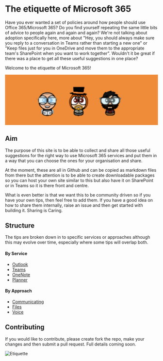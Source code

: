 # The etiquette of Microsoft 365
Have you ever wanted a set of policies around how people should use Office 365/Microsoft 365? Do you find yourself repeating the same little bits of advice to people again and again and again? We're not talking about adoption specifically here, more about "Hey, you should always make sure you reply to a conversation in Teams rather than starting a new one" or "Keep files just for you in OneDrive and move them to the appropriate team's SharePoint when you want to work together". Wouldn't it be great if there was a place to get all these useful suggestions in one place?

Welcome to the etiquette of Microsoft 365!

![Etiquette](images/GreyHatBeardAvatars-wide.png)

## Aim
The purpose of this site is to be able to collect and share all those useful suggestions for the right way to use Microsoft 365 services and put them in a way that you can choose the ones for your organisation and share.

At the moment, these are all in Github and can be copied as markdown files from there but the attention is to be able to create downloadable packages so you can host your own site similar to this but also have it on SharePoint or in Teams so it is there front and centre.

What is even better is that we want this to be community driven so if you have your own tips, then feel free to add them. If you have a good idea on how to share them internally, raise an issue and then get started with building it. Sharing is Caring.

## Structure

The tips are broken down in to specific services or approaches although this may evolve over time, especially where some tips will overlap both.

#### By Service
- [Outlook](/docs/By-service/outlook)
- [Teams](/docs/By-service/teams)
- [OneNote](/docs/By-service/onenote)
- [Planner](/docs/By-service/planner)

#### By Approach
- [Communicating](/docs/By-approach/communicating) 
- [Files](/docs/By-approach/files)
- [Voice](/docs/By-approach/voice)

## Contributing
If you would like to contribute, please create fork the repo, make your changes and then submit a pull request. Full details coming soon.

![Etiquette](/m365-etiquette/images/etiquette.jpg)
